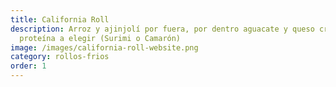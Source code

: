 ```yaml
---
title: California Roll
description: Arroz y ajinjolí por fuera, por dentro aguacate y queso crema con
  proteína a elegir (Surimi o Camarón)
image: /images/california-roll-website.png
category: rollos-frios
order: 1
---
```

